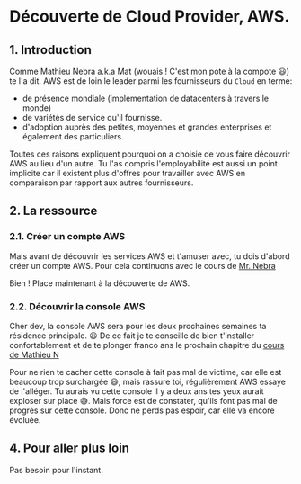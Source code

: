 # Découverte de Cloud Provider, AWS.

## 1. Introduction

Comme Mathieu Nebra a.k.a Mat (wouais ! C'est mon pote à la compote :smiley:) te l'a dit.
AWS est de loin le leader parmi les fournisseurs du `Cloud` en terme:
- de présence mondiale (implementation de datacenters à travers le monde)
- de variétés de service qu'il fournisse.
- d'adoption auprès des petites, moyennes et grandes enterprises et également des particuliers.

Toutes ces raisons expliquent pourquoi on a choisie de vous faire découvrir AWS au lieu d'un autre. Tu l'as compris l'employabilité est aussi un point implicite car il existent plus d'offres pour travailler avec AWS en comparaison par rapport aux autres fournisseurs.

## 2. La ressource
### 2.1. Créer un compte AWS
Mais avant de découvrir les services AWS et t'amuser avec, tu dois d'abord créer un compte AWS.
Pour cela continuons avec le cours de [Mr. Nebra](https://openclassrooms.com/fr/courses/4810836-decouvrez-le-cloud-avec-amazon-web-services/4811646-creer-un-compte-sur-aws)

Bien ! Place maintenant à la découverte de AWS.

### 2.2. Découvrir la console AWS
Cher dev, la console AWS sera pour les deux prochaines semaines ta résidence principale. :smiley:
De ce fait je te conseille de bien t'installer confortablement et de te plonger franco ans le prochain chapitre du [cours de Mathieu N](https://openclassrooms.com/fr/courses/4810836-decouvrez-le-cloud-avec-amazon-web-services/4819941-premiers-pas-dans-la-console-aws)

Pour ne rien te cacher cette console à fait pas mal de victime, car elle est beaucoup trop surchargée :smiley:,
mais rassure toi, régulièrement AWS essaye de l'alléger. Tu aurais vu cette console il y a deux ans tes yeux aurait exploser sur place 😅.
Mais force est de constater, qu'ils font pas mal de progrès sur cette console.
Donc ne perds pas espoir, car elle va encore évoluée.


## 4. Pour aller plus loin
Pas besoin pour l'instant.

